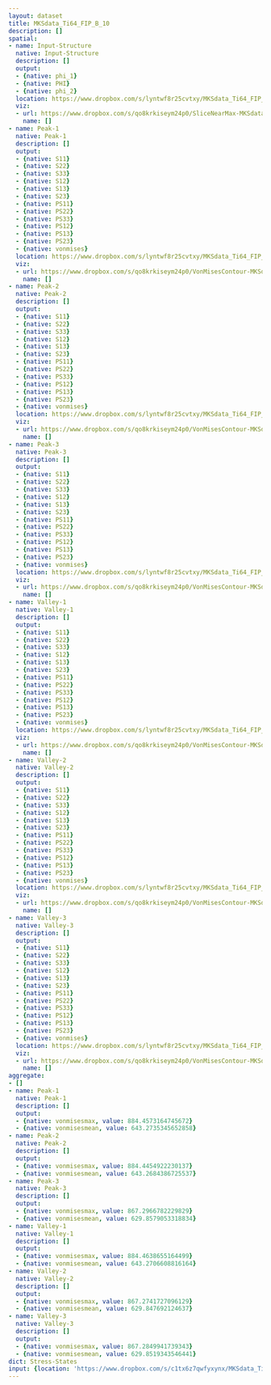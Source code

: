 ```yaml
---
layout: dataset
title: MKSdata_Ti64_FIP_B_10
description: []
spatial:
- name: Input-Structure
  native: Input-Structure
  description: []
  output:
  - {native: phi_1}
  - {native: PHI}
  - {native: phi_2}
  location: https://www.dropbox.com/s/lyntwf8r25cvtxy/MKSdata_Ti64_FIP_B_10.h5
  viz:
  - url: https://www.dropbox.com/s/qo8krkiseym24p0/SliceNearMax-MKSdata_Ti64_FIP_B_10-Input-Structure.png
    name: []
- name: Peak-1
  native: Peak-1
  description: []
  output:
  - {native: S11}
  - {native: S22}
  - {native: S33}
  - {native: S12}
  - {native: S13}
  - {native: S23}
  - {native: PS11}
  - {native: PS22}
  - {native: PS33}
  - {native: PS12}
  - {native: PS13}
  - {native: PS23}
  - {native: vonmises}
  location: https://www.dropbox.com/s/lyntwf8r25cvtxy/MKSdata_Ti64_FIP_B_10.h5
  viz:
  - url: https://www.dropbox.com/s/qo8krkiseym24p0/VonMisesContour-MKSdata_Ti64_FIP_B_10-Peak-1.png
    name: []
- name: Peak-2
  native: Peak-2
  description: []
  output:
  - {native: S11}
  - {native: S22}
  - {native: S33}
  - {native: S12}
  - {native: S13}
  - {native: S23}
  - {native: PS11}
  - {native: PS22}
  - {native: PS33}
  - {native: PS12}
  - {native: PS13}
  - {native: PS23}
  - {native: vonmises}
  location: https://www.dropbox.com/s/lyntwf8r25cvtxy/MKSdata_Ti64_FIP_B_10.h5
  viz:
  - url: https://www.dropbox.com/s/qo8krkiseym24p0/VonMisesContour-MKSdata_Ti64_FIP_B_10-Peak-2.png
    name: []
- name: Peak-3
  native: Peak-3
  description: []
  output:
  - {native: S11}
  - {native: S22}
  - {native: S33}
  - {native: S12}
  - {native: S13}
  - {native: S23}
  - {native: PS11}
  - {native: PS22}
  - {native: PS33}
  - {native: PS12}
  - {native: PS13}
  - {native: PS23}
  - {native: vonmises}
  location: https://www.dropbox.com/s/lyntwf8r25cvtxy/MKSdata_Ti64_FIP_B_10.h5
  viz:
  - url: https://www.dropbox.com/s/qo8krkiseym24p0/VonMisesContour-MKSdata_Ti64_FIP_B_10-Peak-3.png
    name: []
- name: Valley-1
  native: Valley-1
  description: []
  output:
  - {native: S11}
  - {native: S22}
  - {native: S33}
  - {native: S12}
  - {native: S13}
  - {native: S23}
  - {native: PS11}
  - {native: PS22}
  - {native: PS33}
  - {native: PS12}
  - {native: PS13}
  - {native: PS23}
  - {native: vonmises}
  location: https://www.dropbox.com/s/lyntwf8r25cvtxy/MKSdata_Ti64_FIP_B_10.h5
  viz:
  - url: https://www.dropbox.com/s/qo8krkiseym24p0/VonMisesContour-MKSdata_Ti64_FIP_B_10-Valley-1.png
    name: []
- name: Valley-2
  native: Valley-2
  description: []
  output:
  - {native: S11}
  - {native: S22}
  - {native: S33}
  - {native: S12}
  - {native: S13}
  - {native: S23}
  - {native: PS11}
  - {native: PS22}
  - {native: PS33}
  - {native: PS12}
  - {native: PS13}
  - {native: PS23}
  - {native: vonmises}
  location: https://www.dropbox.com/s/lyntwf8r25cvtxy/MKSdata_Ti64_FIP_B_10.h5
  viz:
  - url: https://www.dropbox.com/s/qo8krkiseym24p0/VonMisesContour-MKSdata_Ti64_FIP_B_10-Valley-2.png
    name: []
- name: Valley-3
  native: Valley-3
  description: []
  output:
  - {native: S11}
  - {native: S22}
  - {native: S33}
  - {native: S12}
  - {native: S13}
  - {native: S23}
  - {native: PS11}
  - {native: PS22}
  - {native: PS33}
  - {native: PS12}
  - {native: PS13}
  - {native: PS23}
  - {native: vonmises}
  location: https://www.dropbox.com/s/lyntwf8r25cvtxy/MKSdata_Ti64_FIP_B_10.h5
  viz:
  - url: https://www.dropbox.com/s/qo8krkiseym24p0/VonMisesContour-MKSdata_Ti64_FIP_B_10-Valley-3.png
    name: []
aggregate:
- []
- name: Peak-1
  native: Peak-1
  description: []
  output:
  - {native: vonmisesmax, value: 884.4573164745672}
  - {native: vonmisesmean, value: 643.2735345652858}
- name: Peak-2
  native: Peak-2
  description: []
  output:
  - {native: vonmisesmax, value: 884.4454922230137}
  - {native: vonmisesmean, value: 643.2684386725537}
- name: Peak-3
  native: Peak-3
  description: []
  output:
  - {native: vonmisesmax, value: 867.2966782229829}
  - {native: vonmisesmean, value: 629.8579053318834}
- name: Valley-1
  native: Valley-1
  description: []
  output:
  - {native: vonmisesmax, value: 884.4638655164499}
  - {native: vonmisesmean, value: 643.2706608816164}
- name: Valley-2
  native: Valley-2
  description: []
  output:
  - {native: vonmisesmax, value: 867.2741727096129}
  - {native: vonmisesmean, value: 629.847692124637}
- name: Valley-3
  native: Valley-3
  description: []
  output:
  - {native: vonmisesmax, value: 867.2849941739343}
  - {native: vonmisesmean, value: 629.8519343546441}
dict: Stress-States
input: {location: 'https://www.dropbox.com/s/c1tx6z7qwfyxynx/MKSdata_Ti64_FIP_B_10.mat'}
---
```


